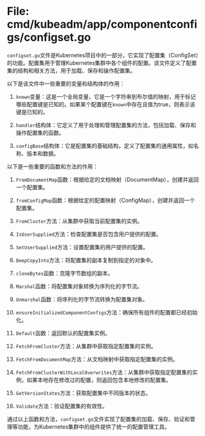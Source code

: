 # File: cmd/kubeadm/app/componentconfigs/configset.go

`configset.go`文件是Kubernetes项目中的一部分，它实现了配置集（ConfigSet）的功能。配置集用于管理Kubernetes集群中各个组件的配置。该文件定义了配置集的结构和相关方法，用于加载、保存和操作配置集。

以下是该文件中一些重要的变量和结构体的作用：

1. `known`变量：这是一个全局变量，它是一个字符串到布尔值的映射，用于标记哪些配置键是已知的。如果某个配置键在`known`中存在且值为true，则表示该键是已知的。

2. `handler`结构体：它定义了用于处理和管理配置集的方法，包括加载、保存和操作配置集的函数。

3. `configBase`结构体：它是配置集的基础结构，定义了配置集的通用属性，如名称、版本和数据。

以下是一些重要的函数和方法的作用：

1. `FromDocumentMap`函数：根据给定的文档映射（DocumentMap），创建并返回一个配置集。

2. `fromConfigMap`函数：根据给定的配置映射（ConfigMap），创建并返回一个配置集。

3. `FromCluster`方法：从集群中获取当前配置集的实例。

4. `IsUserSupplied`方法：检查配置集是否包含用户提供的配置。

5. `SetUserSupplied`方法：设置配置集的用户提供的配置。

6. `DeepCopyInto`方法：将配置集的副本复制到指定的对象中。

7. `cloneBytes`函数：克隆字节数组的副本。

8. `Marshal`函数：将配置集对象转换为序列化的字节流。

9. `Unmarshal`函数：将序列化的字节流转换为配置集对象。

10. `ensureInitializedComponentConfigs`方法：确保所有组件的配置都已经初始化。

11. `Default`函数：返回默认的配置集实例。

12. `FetchFromCluster`方法：从集群中获取指定配置集的实例。

13. `FetchFromDocumentMap`方法：从文档映射中获取指定配置集的实例。

14. `FetchFromClusterWithLocalOverwrites`方法：从集群中获取指定配置集的实例，如果本地存在修改过的配置，则返回包含本地修改的配置集。

15. `GetVersionStates`方法：获取配置集中不同版本的状态。

16. `Validate`方法：验证配置集的有效性。

通过以上函数和方法，`configset.go`文件实现了配置集的加载、保存、验证和管理等功能，为Kubernetes集群中的组件提供了统一的配置管理工具。

